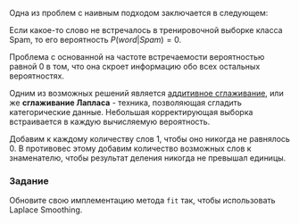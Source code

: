 Одна из проблем с наивным подходом заключается в следующем:

Если какое-то слово не встречалось в тренировочной выборке класса Spam, то его вероятность $P(word | Spam) = 0$.

Проблема с основанной на частоте встречаемости вероятностью равной 0 в том, что она скроет информацию обо всех остальных вероятностях.

Одним из возможных решений является [аддитивное сглаживание](https://en.wikipedia.org/wiki/Laplace_smoothing), или же **сглаживание Лапласа** - техника, позволяющая сгладить категорические данные. Небольшая корректирующая выборка встраивается в каждую вычисляемую вероятность.

Добавим к каждому количеству слов 1, чтобы оно никогда не равнялось 0. В противовес этому добавим количество возможных слов к знаменателю, чтобы результат деления никогда не превышал единицы.

### Задание

Обновите свою имплементацию метода `fit` так, чтобы использовать Laplace Smoothing.